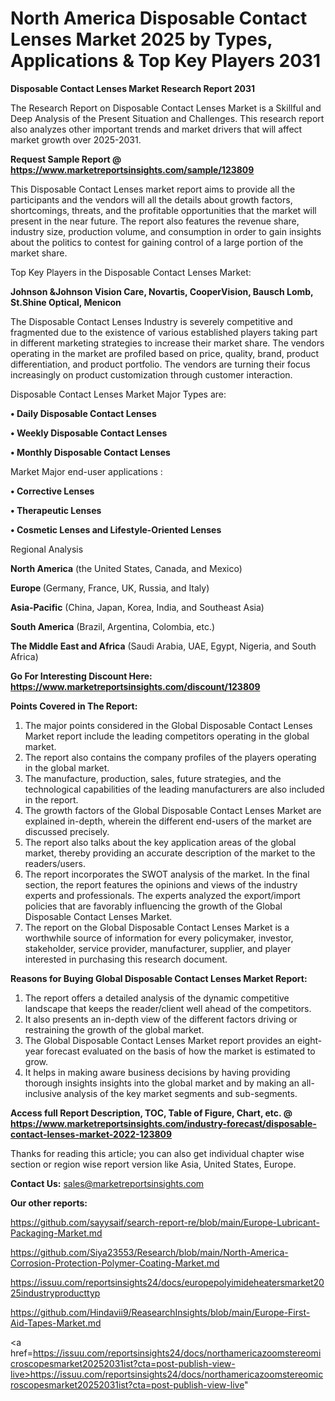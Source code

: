 # North America Disposable Contact Lenses Market 2025 by Types, Applications & Top Key Players 2031

<strong>Disposable Contact Lenses Market Research Report 2031</strong>

The Research Report on Disposable Contact Lenses Market is a Skillful and Deep Analysis of the Present Situation and Challenges. This research report also analyzes other important trends and market drivers that will affect market growth over 2025-2031.

<strong>Request Sample Report @ <a href=https://www.marketreportsinsights.com/sample/123809>https://www.marketreportsinsights.com/sample/123809</a></strong>

This Disposable Contact Lenses market report aims to provide all the participants and the vendors will all the details about growth factors, shortcomings, threats, and the profitable opportunities that the market will present in the near future. The report also features the revenue share, industry size, production volume, and consumption in order to gain insights about the politics to contest for gaining control of a large portion of the market share.

Top Key Players in the Disposable Contact Lenses Market:

<strong>Johnson &Johnson Vision Care, Novartis, CooperVision, Bausch  Lomb, St.Shine Optical, Menicon</strong>

The Disposable Contact Lenses Industry is severely competitive and fragmented due to the existence of various established players taking part in different marketing strategies to increase their market share. The vendors operating in the market are profiled based on price, quality, brand, product differentiation, and product portfolio. The vendors are turning their focus increasingly on product customization through customer interaction.

Disposable Contact Lenses Market Major Types are:

<strong>• Daily Disposable Contact Lenses

• Weekly Disposable Contact Lenses

• Monthly Disposable Contact Lenses</strong>

Market Major end-user applications :

<strong>• Corrective Lenses

• Therapeutic Lenses

• Cosmetic Lenses and Lifestyle-Oriented Lenses</strong>

Regional Analysis

</u><strong><b>North America</b></strong> (the United States, Canada, and Mexico)

<strong><b>Europe </b></strong>(Germany, France, UK, Russia, and Italy)

<strong><b>Asia-Pacific</b></strong> (China, Japan, Korea, India, and Southeast Asia)

<strong><b>South America</b></strong> (Brazil, Argentina, Colombia, etc.)

<strong><b>The Middle East and Africa</b></strong> (Saudi Arabia, UAE, Egypt, Nigeria, and South Africa)

<strong>Go For Interesting Discount Here: <a href=https://www.marketreportsinsights.com/discount/123809>https://www.marketreportsinsights.com/discount/123809</a></strong>

<strong>Points Covered in The Report:</strong>
<ol>
  <li>The major points considered in the Global Disposable Contact Lenses Market report include the leading competitors operating in the global market.</li>
  <li>The report also contains the company profiles of the players operating in the global market.</li>
  <li>The manufacture, production, sales, future strategies, and the technological capabilities of the leading manufacturers are also included in the report.</li>
  <li>The growth factors of the Global Disposable Contact Lenses Market are explained in-depth, wherein the different end-users of the market are discussed precisely.</li>
  <li>The report also talks about the key application areas of the global market, thereby providing an accurate description of the market to the readers/users.</li>
  <li>The report incorporates the SWOT analysis of the market. In the final section, the report features the opinions and views of the industry experts and professionals. The experts analyzed the export/import policies that are favorably influencing the growth of the Global Disposable Contact Lenses Market.</li>
  <li>The report on the Global Disposable Contact Lenses Market is a worthwhile source of information for every policymaker, investor, stakeholder, service provider, manufacturer, supplier, and player interested in purchasing this research document.</li>
</ol>
<strong>Reasons for Buying Global Disposable Contact Lenses Market Report:</strong>

<ol>
  <li>The report offers a detailed analysis of the dynamic competitive landscape that keeps the reader/client well ahead of the competitors.</li>
  <li>It also presents an in-depth view of the different factors driving or restraining the growth of the global market.</li>
  <li>The Global Disposable Contact Lenses Market report provides an eight-year forecast evaluated on the basis of how the market is estimated to grow.</li>
  <li>It helps in making aware business decisions by having providing thorough insights insights into the global market and by making an all-inclusive analysis of the key market segments and sub-segments.</li>
</ol>
<strong>Access full Report Description, TOC, Table of Figure, Chart, etc. @ <a href=https://www.marketreportsinsights.com/industry-forecast/disposable-contact-lenses-market-2022-123809>https://www.marketreportsinsights.com/industry-forecast/disposable-contact-lenses-market-2022-123809</a></strong>


Thanks for reading this article; you can also get individual chapter wise section or region wise report version like Asia, United States, Europe.

<strong>Contact Us:</strong>
sales@marketreportsinsights.com

<strong>Our other reports:</strong>

<a href=https://github.com/sayysaif/search-report-re/blob/main/Europe-Lubricant-Packaging-Market.md>https://github.com/sayysaif/search-report-re/blob/main/Europe-Lubricant-Packaging-Market.md</a>

<a href=https://github.com/Siya23553/Research/blob/main/North-America-Corrosion-Protection-Polymer-Coating-Market.md>https://github.com/Siya23553/Research/blob/main/North-America-Corrosion-Protection-Polymer-Coating-Market.md</a>

<a href=https://issuu.com/reportsinsights24/docs/europepolyimideheatersmarket2025industryproducttyp>https://issuu.com/reportsinsights24/docs/europepolyimideheatersmarket2025industryproducttyp</a>

<a href=https://github.com/Hindavii9/ReasearchInsights/blob/main/Europe-First-Aid-Tapes-Market.md>https://github.com/Hindavii9/ReasearchInsights/blob/main/Europe-First-Aid-Tapes-Market.md</a>

<a href=https://issuu.com/reportsinsights24/docs/northamericazoomstereomicroscopesmarket20252031ist?cta=post-publish-view-live>https://issuu.com/reportsinsights24/docs/northamericazoomstereomicroscopesmarket20252031ist?cta=post-publish-view-live</a>"
